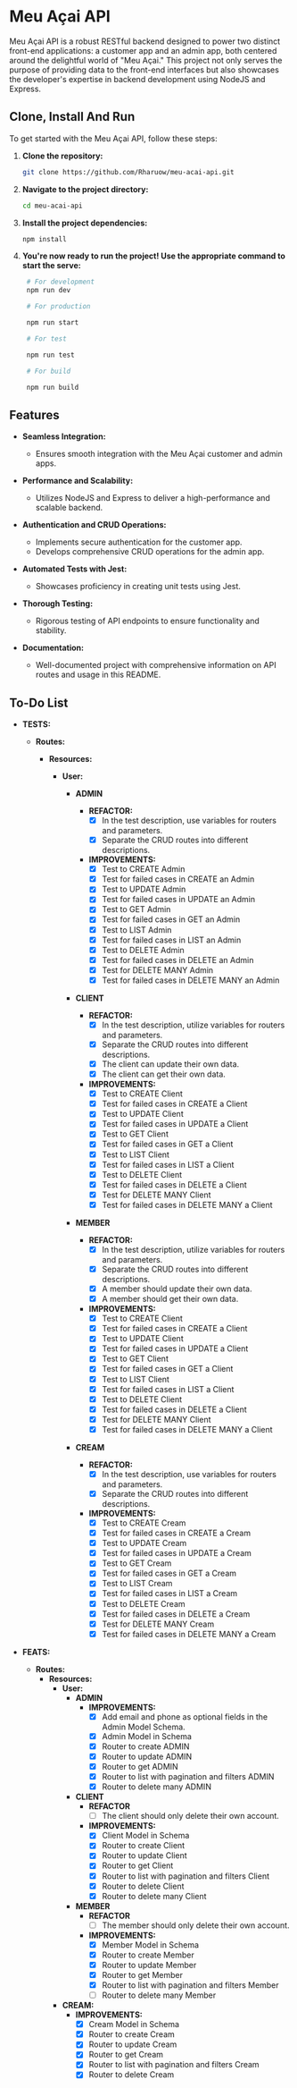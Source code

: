 # Meu Açai API

Meu Açai API is a robust RESTful backend designed to power two distinct front-end applications: a customer app and an admin app, both centered around the delightful world of "Meu Açai." This project not only serves the purpose of providing data to the front-end interfaces but also showcases the developer's expertise in backend development using NodeJS and Express.

## Clone, Install And Run

To get started with the Meu Açai API, follow these steps:

1. **Clone the repository:**

   ```bash
   git clone https://github.com/Rharuow/meu-acai-api.git

   ```

1. **Navigate to the project directory:**

   ```bash
   cd meu-acai-api

   ```

1. **Install the project dependencies:**

   ```bash
   npm install

   ```

1. **You're now ready to run the project! Use the appropriate command to start the serve:**

   ```bash
    # For development
    npm run dev

    # For production

    npm run start

    # For test

    npm run test

    # For build

    npm run build
   ```

## Features

- **Seamless Integration:**
  - Ensures smooth integration with the Meu Açai customer and admin apps.
- **Performance and Scalability:**

  - Utilizes NodeJS and Express to deliver a high-performance and scalable backend.

- **Authentication and CRUD Operations:**

  - Implements secure authentication for the customer app.
  - Develops comprehensive CRUD operations for the admin app.

- **Automated Tests with Jest:**
  - Showcases proficiency in creating unit tests using Jest.
- **Thorough Testing:**

  - Rigorous testing of API endpoints to ensure functionality and stability.

- **Documentation:**
  - Well-documented project with comprehensive information on API routes and usage in this README.

## To-Do List

- **TESTS:**

  - **Routes:**

    - **Resources:**

      - **User:**

        - **ADMIN**

          - **REFACTOR:**
            - [x] In the test description, use variables for routers and parameters.
            - [x] Separate the CRUD routes into different descriptions.
          - **IMPROVEMENTS:**
            - [x] Test to CREATE Admin
            - [x] Test for failed cases in CREATE an Admin
            - [x] Test to UPDATE Admin
            - [x] Test for failed cases in UPDATE an Admin
            - [x] Test to GET Admin
            - [x] Test for failed cases in GET an Admin
            - [x] Test to LIST Admin
            - [x] Test for failed cases in LIST an Admin
            - [x] Test to DELETE Admin
            - [x] Test for failed cases in DELETE an Admin
            - [x] Test for DELETE MANY Admin
            - [x] Test for failed cases in DELETE MANY an Admin

        - **CLIENT**

          - **REFACTOR:**
            - [x] In the test description, utilize variables for routers and parameters.
            - [x] Separate the CRUD routes into different descriptions.
            - [x] The client can update their own data.
            - [x] The client can get their own data.
          - **IMPROVEMENTS:**
            - [x] Test to CREATE Client
            - [x] Test for failed cases in CREATE a Client
            - [x] Test to UPDATE Client
            - [x] Test for failed cases in UPDATE a Client
            - [x] Test to GET Client
            - [x] Test for failed cases in GET a Client
            - [x] Test to LIST Client
            - [x] Test for failed cases in LIST a Client
            - [x] Test to DELETE Client
            - [x] Test for failed cases in DELETE a Client
            - [x] Test for DELETE MANY Client
            - [x] Test for failed cases in DELETE MANY a Client

        - **MEMBER**

          - **REFACTOR:**
            - [x] In the test description, utilize variables for routers and parameters.
            - [x] Separate the CRUD routes into different descriptions.
            - [x] A member should update their own data.
            - [x] A member should get their own data.
          - **IMPROVEMENTS:**
            - [x] Test to CREATE Client
            - [x] Test for failed cases in CREATE a Client
            - [x] Test to UPDATE Client
            - [x] Test for failed cases in UPDATE a Client
            - [x] Test to GET Client
            - [x] Test for failed cases in GET a Client
            - [x] Test to LIST Client
            - [x] Test for failed cases in LIST a Client
            - [x] Test to DELETE Client
            - [x] Test for failed cases in DELETE a Client
            - [x] Test for DELETE MANY Client
            - [x] Test for failed cases in DELETE MANY a Client

        - **CREAM**
          - **REFACTOR:**
            - [x] In the test description, use variables for routers and parameters.
            - [x] Separate the CRUD routes into different descriptions.
          - **IMPROVEMENTS:**
            - [x] Test to CREATE Cream
            - [x] Test for failed cases in CREATE a Cream
            - [x] Test to UPDATE Cream
            - [x] Test for failed cases in UPDATE a Cream
            - [x] Test to GET Cream
            - [x] Test for failed cases in GET a Cream
            - [x] Test to LIST Cream
            - [x] Test for failed cases in LIST a Cream
            - [x] Test to DELETE Cream
            - [x] Test for failed cases in DELETE a Cream
            - [x] Test for DELETE MANY Cream
            - [x] Test for failed cases in DELETE MANY a Cream

- **FEATS:**
  - **Routes:**
    - **Resources:**
      - **User:**
        - **ADMIN**
          - **IMPROVEMENTS:**
            - [x] Add email and phone as optional fields in the Admin Model Schema.
            - [x] Admin Model in Schema
            - [x] Router to create ADMIN
            - [x] Router to update ADMIN
            - [x] Router to get ADMIN
            - [x] Router to list with pagination and filters ADMIN
            - [x] Router to delete many ADMIN
        - **CLIENT**
          - **REFACTOR**
            - [ ] The client should only delete their own account.
          - **IMPROVEMENTS:**
            - [x] Client Model in Schema
            - [x] Router to create Client
            - [x] Router to update Client
            - [x] Router to get Client
            - [x] Router to list with pagination and filters Client
            - [x] Router to delete Client
            - [x] Router to delete many Client
        - **MEMBER**
          - **REFACTOR**
            - [ ] The member should only delete their own account.
          - **IMPROVEMENTS:**
            - [x] Member Model in Schema
            - [x] Router to create Member
            - [x] Router to update Member
            - [x] Router to get Member
            - [x] Router to list with pagination and filters Member
            - [ ] Router to delete many Member
      - **CREAM:**
        - **IMPROVEMENTS:**
          - [x] Cream Model in Schema
          - [x] Router to create Cream
          - [x] Router to update Cream
          - [x] Router to get Cream
          - [x] Router to list with pagination and filters Cream
          - [x] Router to delete Cream
